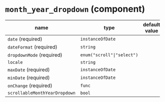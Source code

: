 `month_year_dropdown` (component)
=================================


| name  | type  | default value  | description  |
|---|---|---|---|
|`date` (required)|`instanceOfDate`|||
|`dateFormat` (required)|`string`|||
|`dropdownMode` (required)|`enum("scroll"\|"select")`|||
|`locale`|`string`|||
|`maxDate` (required)|`instanceOfDate`|||
|`minDate` (required)|`instanceOfDate`|||
|`onChange` (required)|`func`|||
|`scrollableMonthYearDropdown`|`bool`|||